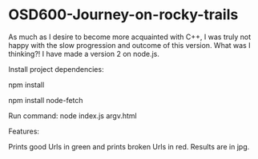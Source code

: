 # OSD600-Journey-on-rocky-trails
As much as I desire to become more acquainted with C++, I was truly not happy with the slow progression and outcome of this version. What was I thinking?!
I have made a version 2 on node.js.

Install project dependencies:

npm install

npm install node-fetch

Run command:  node index.js argv.html

Features:

Prints good Urls in green and prints broken Urls in red.  Results are in jpg.



